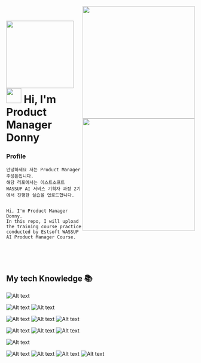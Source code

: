 <a href="https://donnythesmile.netlify.app/">
<img align="right" src="https://postfiles.pstatic.net/MjAyNDAyMjdfMTk3/MDAxNzA5MDM3MjQ5MDg1.T9O0PHq5yauQk0U7bIkCB9K4PhaUgqix2Z58i4vYJf8g.76DWDwlxJ20G5iwF_MUIW8_bIEsiRprUAsoS0lfty3Ug.JPEG/WEB.jpg?type=w773" width="300"/>
</a>

<a href="https://oreumi.notion.site/ccb14e20953f4059a49e0aac05ce80f9">
<img align="right" src="https://postfiles.pstatic.net/MjAyNDAyMjdfMTA2/MDAxNzA5MDM3MjQ3MjIz.qC-DkbMScOyQQBu4MvS0s3tq09KcdAGaJmdTnV8KbJgg.ibUfDnTyMirTtWZ6wf3a-G4VMJPpJHknV8Irrkgwl6og.JPEG/notion.jpg?type=w773" width="300"/>
</a>

<h1>  <img src="https://donnythesmile.netlify.app/img/about.png" height="180"><br>
<img src="https://emojis.slackmojis.com/emojis/images/1531849430/4246/blob-sunglasses.gif?1531849430" width="40"/>  Hi, I'm Product Manager Donny
</h1>

<p>
<h3>Profile</h3> 
<pre><code>안녕하세요 저는 Product Manager 주성돈입니다.
해당 리포에서는 이스트소프트 WASSUP AI 서비스 기획자 과정 2기에서 진행한 실습을 업로드합니다.
<br>
Hi, I'm Product Manager Donny.
In this repo, I will upload the training course practice conducted by Estsoft WASSUP AI Product Manager Course.
<br>
</code></pre>

<br />
<h2> My tech Knowledge 📚 </h2>

![Alt text](https://img.shields.io/badge/Figma-F24E1E?style=for-the-badge&logo=figma&logoColor=white)

![Alt text](https://img.shields.io/badge/Adobe%20Photoshop-31A8FF?style=for-the-badge&logo=Adobe%20Photoshop&logoColor=black)
![Alt text](https://img.shields.io/badge/Adobe%20Illustrator-FF9A00?style=for-the-badge&logo=adobe%20illustrator&logoColor=white)

![Alt text](https://img.shields.io/badge/HTML5-E34F26?style=for-the-badge&logo=html5&logoColor=white)
![Alt text](https://img.shields.io/badge/CSS3-1572B6?style=for-the-badge&logo=css3&logoColor=white)
![Alt text](https://img.shields.io/badge/JavaScript-F7DF1E?style=for-the-badge&logo=JavaScript&logoColor=white)

![Alt text](https://img.shields.io/badge/python-3776AB?style=for-the-badge&logo=python&logoColor=white)
![Alt text](https://img.shields.io/badge/Anaconda-44A833?style=for-the-badge&logo=Anaconda&logoColor=white)
![Alt text](https://img.shields.io/badge/Jupyter-F37626?style=for-the-badge&logo=Jupyter&logoColor=white)

![Alt text](https://img.shields.io/badge/C-A8B9CC?style=for-the-badge&logo=C&logoColor=white)



![Alt text](https://img.shields.io/badge/mysql-4479A1?style=for-the-badge&logo=mysql&logoColor=white)
![Alt text](https://img.shields.io/badge/PowerBI-F2C811?style=for-the-badge&logo=powerbi&logoColor=white)
![Alt text](https://img.shields.io/badge/Excel-217346?style=for-the-badge&logo=microsoftexcel&logoColor=white)
![Alt text](https://img.shields.io/badge/Github-181717?style=for-the-badge&logo=github&logoColor=white)

